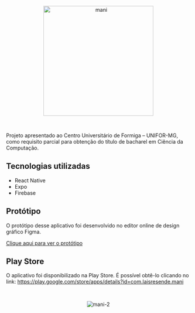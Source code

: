 
<p align="center">
  <img width="300" alt="mani" src="https://user-images.githubusercontent.com/63600570/146942212-17742910-abf4-4182-9eeb-c3cded0acc2f.png">
</p>

<br>

Projeto apresentado ao Centro Universitário de Formiga –
UNIFOR-MG, como requisito parcial para obtenção do título de
bacharel em Ciência da Computação.

## Tecnologias utilizadas

* React Native
* Expo
* Firebase

## Protótipo

O protótipo desse aplicativo foi desenvolvido no editor online de design gráfico Figma.

[Clique aqui para ver o protótipo](https://www.figma.com/file/8U4XruuRrSCnwUJcqNJEJ3/TCC?node-id=0%3A1)

## Play Store

O aplicativo foi disponibilizado na Play Store. É possível obtê-lo clicando no link: https://play.google.com/store/apps/details?id=com.laisresende.mani

<br>

<p align="center">
  <img alt="mani-2 " src="https://user-images.githubusercontent.com/63600570/146945552-4dbcc848-646f-4659-a4a7-f991d8a49b40.png">
</p>